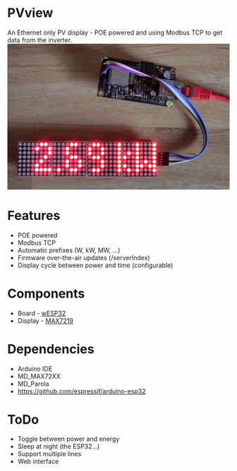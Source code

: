 # PVview

An Ethernet only PV display - POE powered and using Modbus TCP to get data from the inverter.
![wESP32 with display](Controller+Display.jpg)

# Features

- POE powered
- Modbus TCP
- Automatic prefixes (W, kW, MW, ...)
- Firmware over-the-air updates (/serverIndex)
- Display cycle between power and time (configurable)

# Components

- Board - [wESP32](https://wesp32.com/)
- Display - [MAX7219](https://www.az-delivery.de/collections/leds/products/4-x-64er-led-matrix-display)

# Dependencies

- Arduino IDE
- MD_MAX72XX
- MD_Parola
- https://github.com/espressif/arduino-esp32

# ToDo

- Toggle between power and energy
- Sleep at night (the ESP32...)
- Support multiple lines
- Web interface
